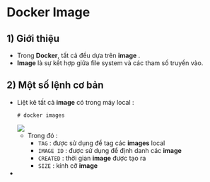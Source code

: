 # Docker Image
## **1) Giới thiệu**
- Trong **Docker**, tất cả đều dựa trên **image** .
- **Image** là sự kết hợp giữa file system và các tham số truyền vào. 
## **2) Một số lệnh cơ bản**
- Liệt kê tất cả **image** có trong máy local :
    ```
    # docker images
    ```
    <img src=https://i.imgur.com/7Hfblgo.png>

    - Trong đó :
        - `TAG` : được sử dụng để tag các **images** local
        - `IMAGE ID` : được sử dụng để định danh các **image**
        - `CREATED` : thời gian **image** được tạo ra
        - `SIZE` : kính cỡ **image**
- 